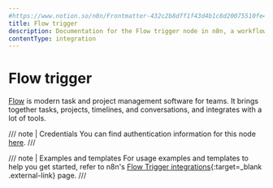 ```yaml
---
#https://www.notion.so/n8n/Frontmatter-432c2b8dff1f43d4b1c8d20075510fe4
title: Flow trigger
description: Documentation for the Flow trigger node in n8n, a workflow automation platform. Includes details of operations and configuration, and links to examples and credentials information.
contentType: integration
---
```


# Flow trigger

[Flow](https://www.getflow.com/) is modern task and project management software for teams. It brings together tasks, projects, timelines, and conversations, and integrates with a lot of tools.

/// note | Credentials
You can find authentication information for this node [here](/integrations/builtin/credentials/flow/).
///

///  note  | Examples and templates
For usage examples and templates to help you get started, refer to n8n's [Flow Trigger integrations](https://n8n.io/integrations/flow-trigger/){:target=_blank .external-link} page.
///
